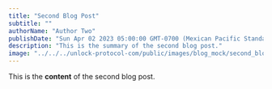 ```yaml
---
title: "Second Blog Post"
subtitle: ""
authorName: "Author Two"
publishDate: "Sun Apr 02 2023 05:00:00 GMT-0700 (Mexican Pacific Standard Time)"
description: "This is the summary of the second blog post."
image: "../../../unlock-protocol-com/public/images/blog_mock/second_blog_post/"
---
```


<p>This is the <strong>content</strong> of the second blog post.</p>